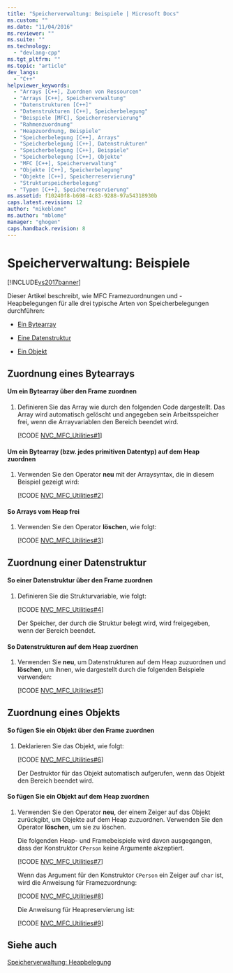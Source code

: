 ```yaml
---
title: "Speicherverwaltung: Beispiele | Microsoft Docs"
ms.custom: ""
ms.date: "11/04/2016"
ms.reviewer: ""
ms.suite: ""
ms.technology: 
  - "devlang-cpp"
ms.tgt_pltfrm: ""
ms.topic: "article"
dev_langs: 
  - "C++"
helpviewer_keywords: 
  - "Arrays [C++], Zuordnen von Ressourcen"
  - "Arrays [C++], Speicherverwaltung"
  - "Datenstrukturen [C++]"
  - "Datenstrukturen [C++], Speicherbelegung"
  - "Beispiele [MFC], Speicherreservierung"
  - "Rahmenzuordnung"
  - "Heapzuordnung, Beispiele"
  - "Speicherbelegung [C++], Arrays"
  - "Speicherbelegung [C++], Datenstrukturen"
  - "Speicherbelegung [C++], Beispiele"
  - "Speicherbelegung [C++], Objekte"
  - "MFC [C++], Speicherverwaltung"
  - "Objekte [C++], Speicherbelegung"
  - "Objekte [C++], Speicherreservierung"
  - "Strukturspeicherbelegung"
  - "Typen [C++], Speicherreservierung"
ms.assetid: f10240f8-b698-4c83-9288-97a54318930b
caps.latest.revision: 12
author: "mikeblome"
ms.author: "mblome"
manager: "ghogen"
caps.handback.revision: 8
---
```

# Speicherverwaltung: Beispiele
[!INCLUDE[vs2017banner](../assembler/inline/includes/vs2017banner.md)]

Dieser Artikel beschreibt, wie MFC Framezuordnungen und \-Heapbelegungen für alle drei typische Arten von Speicherbelegungen durchführen:  
  
-   [Ein Bytearray](#_core_allocation_of_an_array_of_bytes)  
  
-   [Eine Datenstruktur](#_core_allocation_of_a_data_structure)  
  
-   [Ein Objekt](#_core_allocation_of_an_object)  
  
##  <a name="_core_allocation_of_an_array_of_bytes"></a> Zuordnung eines Bytearrays  
  
#### Um ein Bytearray über den Frame zuordnen  
  
1.  Definieren Sie das Array wie durch den folgenden Code dargestellt.  Das Array wird automatisch gelöscht und angegeben sein Arbeitsspeicher frei, wenn die Arrayvariablen den Bereich beendet wird.  
  
     [!CODE [NVC_MFC_Utilities#1](../CodeSnippet/VS_Snippets_Cpp/NVC_MFC_Utilities#1)]  
  
#### Um ein Bytearray \(bzw. jedes primitiven Datentyp\) auf dem Heap zuordnen  
  
1.  Verwenden Sie den Operator **neu** mit der Arraysyntax, die in diesem Beispiel gezeigt wird:  
  
     [!CODE [NVC_MFC_Utilities#2](../CodeSnippet/VS_Snippets_Cpp/NVC_MFC_Utilities#2)]  
  
#### So Arrays vom Heap frei  
  
1.  Verwenden Sie den Operator **löschen**, wie folgt:  
  
     [!CODE [NVC_MFC_Utilities#3](../CodeSnippet/VS_Snippets_Cpp/NVC_MFC_Utilities#3)]  
  
##  <a name="_core_allocation_of_a_data_structure"></a> Zuordnung einer Datenstruktur  
  
#### So einer Datenstruktur über den Frame zuordnen  
  
1.  Definieren Sie die Strukturvariable, wie folgt:  
  
     [!CODE [NVC_MFC_Utilities#4](../CodeSnippet/VS_Snippets_Cpp/NVC_MFC_Utilities#4)]  
  
     Der Speicher, der durch die Struktur belegt wird, wird freigegeben, wenn der Bereich beendet.  
  
#### So Datenstrukturen auf dem Heap zuordnen  
  
1.  Verwenden Sie **neu**, um Datenstrukturen auf dem Heap zuzuordnen und **löschen**, um ihnen, wie dargestellt durch die folgenden Beispiele verwenden:  
  
     [!CODE [NVC_MFC_Utilities#5](../CodeSnippet/VS_Snippets_Cpp/NVC_MFC_Utilities#5)]  
  
##  <a name="_core_allocation_of_an_object"></a> Zuordnung eines Objekts  
  
#### So fügen Sie ein Objekt über den Frame zuordnen  
  
1.  Deklarieren Sie das Objekt, wie folgt:  
  
     [!CODE [NVC_MFC_Utilities#6](../CodeSnippet/VS_Snippets_Cpp/NVC_MFC_Utilities#6)]  
  
     Der Destruktor für das Objekt automatisch aufgerufen, wenn das Objekt den Bereich beendet wird.  
  
#### So fügen Sie ein Objekt auf dem Heap zuordnen  
  
1.  Verwenden Sie den Operator **neu**, der einem Zeiger auf das Objekt zurückgibt, um Objekte auf dem Heap zuzuordnen.  Verwenden Sie den Operator **löschen**, um sie zu löschen.  
  
     Die folgenden Heap\- und Framebeispiele wird davon ausgegangen, dass der Konstruktor `CPerson` keine Argumente akzeptiert.  
  
     [!CODE [NVC_MFC_Utilities#7](../CodeSnippet/VS_Snippets_Cpp/NVC_MFC_Utilities#7)]  
  
     Wenn das Argument für den Konstruktor `CPerson` ein Zeiger auf `char` ist, wird die Anweisung für Framezuordnung:  
  
     [!CODE [NVC_MFC_Utilities#8](../CodeSnippet/VS_Snippets_Cpp/NVC_MFC_Utilities#8)]  
  
     Die Anweisung für Heapreservierung ist:  
  
     [!CODE [NVC_MFC_Utilities#9](../CodeSnippet/VS_Snippets_Cpp/NVC_MFC_Utilities#9)]  
  
## Siehe auch  
 [Speicherverwaltung: Heapbelegung](../mfc/memory-management-heap-allocation.md)